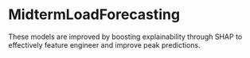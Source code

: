 # MidtermLoadForecasting
These models are improved by boosting explainability through SHAP to effectively feature engineer and improve peak predictions.

